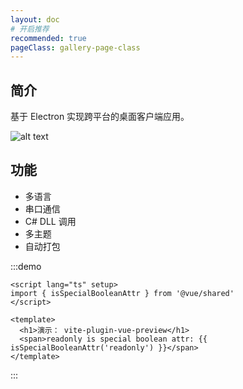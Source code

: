 ```yaml
---
layout: doc
# 开启推荐
recommended: true
pageClass: gallery-page-class
---
```


## 简介 ##

基于 Electron 实现跨平台的桌面客户端应用。

![alt text](/images/cmono-QQ图片20241112101017.png)

## 功能 ##

- 多语言
- 串口通信
- C# DLL 调用
- 多主题
- 自动打包

:::demo

```vue
<script lang="ts" setup>
import { isSpecialBooleanAttr } from '@vue/shared'
</script>

<template>
  <h1>演示： vite-plugin-vue-preview</h1>
  <span>readonly is special boolean attr: {{ isSpecialBooleanAttr('readonly') }}</span>
</template>
```

:::
